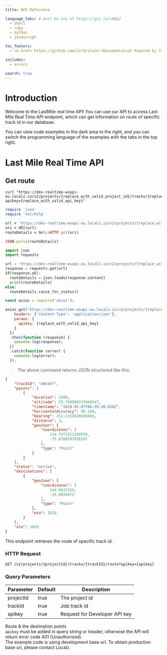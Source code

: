 ```yaml
---
title: API Reference

language_tabs: # must be one of https://git.io/vQNgJ
  - shell
  - ruby
  - python
  - javascript

toc_footers:
  - <a href='https://github.com/lord/slate'>Documentation Powered by Slate</a>

includes:
  - errors

search: true
---
```


# Introduction

Welcome to the LastMile real time API! You can use our API to access Last Mile Real Time API endpoint, which can get information on route of specific track id in our database.

You can view code examples in the dark area to the right, and you can switch the programming language of the examples with the tabs in the top right.

# Last Mile Real Time API

## Get route

```shell
curl "https://dev-realtime-wsapi-au.localz.io/v2/projects/{replace_with_valid_project_id}/tracks/{replace_with_valid_track_id}/route?apikey={replace_with_valid_api_key}"
```

```ruby
require 'json'
require 'net/http'

url = 'https://dev-realtime-wsapi-au.localz.io/v2/projects/{replace_with_valid_project_id}/tracks/ABCdef/route?apikey={replace_with_valid_api_key}'
uri = URI(url)
routeDetails = Net::HTTP.get(uri)

JSON.parse(routeDetails)
```

```python
import json
import requests

url = 'https://dev-realtime-wsapi-au.localz.io/v2/projects/{replace_with_valid_project_id}/tracks/ABCdef/route?apikey={replace_with_valid_api_key}'
response = requests.get(url)
if(response.ok):
  routeDetails = json.loads(response.content)
  print(routeDetails)
else:
  routeDetails.raise_for_status()
```

```javascript
const axios = require('axios');

axios.get('https://dev-realtime-wsapi-au.localz.io/v2/projects/{replace_with_valid_project_id}/tracks/ABCdef/route', {
    headers: {'Content-Type': 'application/json'},
    params: {
      apikey: {replace_with_valid_api_key}
    }
  })
  .then(function (response) {
    console.log(response);
  })
  .catch(function (error) {
    console.log(error);
  });
```

> The above command returns JSON structured like this:

```json
{
    "trackId": "ABCdef",
    "points": [
        {
            "duration": 2300,
            "altitude": 25.799999237060547,
            "timestamp": "2018-02-07T06:39:30.036Z",
            "horizontalAccuracy": 50.104,
            "bearing": 252.2151629429456,
            "distance": 3,
            "geoJson": {
                "coordinates": [
                    114.7471511250558,
                    -35.8709393916107
                ],
                "type": "Point"
            }
        }
    ],
    "status": "active",
    "destinations": [
        {
            "geoJson": {
                "coordinates": [
                    144.9632325,
                    -35.8059473
                ],
                "type": "Point"
            },
            "eta": 1819
        }
    ],
    "eta": 1819
}
```

This endpoint retrieves the route of specific track id.

### HTTP Request

`GET /v2/projects/{projectId}/tracks/{trackId}/route?apikey={apikey}`

### Query Parameters

Parameter | Default | Description
--------- | ------- | -----------
projectId | true | The project id
trackId | true | Job track id
apikey | true | Request for Developer API key

<aside class="success">
Route & the destination points
</aside>

<aside class="warning"><code>apikey</code> must be added in query string or header, otherwise the API will return error code 401 (Unauthorized).</aside>
<aside class="info">The example code is using development base url. To obtain production base url, please contact Localz.</aside>
